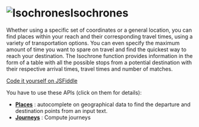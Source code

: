 <a name="isochrones"></a>![Isochrones](/images/isochrons.png)Isochrones
===================================

Whether using a specific set of coordinates or a general location, you can find places within 
your reach and their corresponding travel times, using a variety of transportation options. 
You can even specify the maximum amount of time you want to spare on travel and find 
the quickest way to reach your destination. 
The Isochrone function provides information in the form of a table with all the possible stops 
from a potential destination with their respective arrival times, travel times and number of matches.

<a
    href="http://jsfiddle.net/gh/get/jquery/2.2.2/CanalTP/navitia/tree/documentation/slate/source/examples/jsFiddle/isochron/"
    target="_blank"
    class="button button-blue">
    Code it yourself on JSFiddle
</a>

You have to use these APIs (click on them for details):

-   **[Places](#places)** : autocomplete on geographical data to find the departure and destination points from an input text.
-   **[Journeys](#journeys)** : Compute journeys

